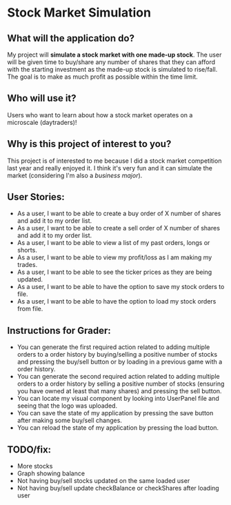 # Stock Market Simulation

## What will the application do?
My project will **simulate a stock market with one made-up stock**. The user will be given time to buy/share any number of shares that they can afford with the starting investment as the made-up stock is simulated to rise/fall. The goal is to make as much profit as possible within the time limit. 

## Who will use it?
Users who want to learn about how a stock market operates on a microscale (daytraders)!

## Why is this project of interest to you?
This project is of interested to me because I did a stock market competition last year and really enjoyed it. I think it's very fun and it can simulate the market (considering I'm also a _business_ _major_).


## User Stories:
* As a user, I want to be able to create a buy order of X number of shares and add it to my order list.
* As a user, I want to be able to create a sell order of X number of shares and add it to my order list.
* As a user, I want to be able to view a list of my past orders, longs or shorts.
* As a user, I want to be able to view my profit/loss as I am making my trades.
* As a user, I want to be able to see the ticker prices as they are being updated.
* As a user, I want to be able to have the option to save my stock orders to file.
* As a user, I want to be able to have the option to load my stock orders from file.

## Instructions for Grader:

* You can generate the first required action related to adding multiple orders to a order history by buying/selling a positive number of stocks and pressing the buy/sell button or by loading in a previous game with a order history.
* You can generate the second required action related to adding multiple orders to a order history by selling a positive number of stocks (ensuring you have owned at least that many shares) and pressing the sell button.
* You can locate my visual component by looking into UserPanel file and seeing that the logo was uploaded.
* You can save the state of my application by pressing the save button after making some buy/sell changes.
* You can reload the state of my application by pressing the load button.

## TODO/fix:
* More stocks
* Graph showing balance
* Not having buy/sell stocks updated on the same loaded user
* Not having buy/sell update checkBalance or checkShares after loading user